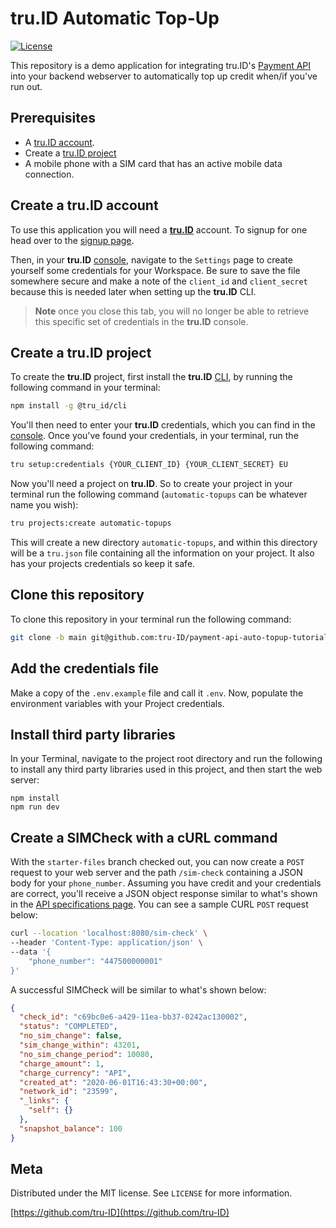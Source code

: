 # tru.ID Automatic Top-Up

[![License][license-image]][license-url]

This repository is a demo application for integrating tru.ID's [Payment API](https://developer.tru.id/docs/reference/utils#tag/payments_v0.2) into your backend webserver to automatically top up credit when/if you've run out.

## Prerequisites

- A [tru.ID account](https://tru.id/).
- Create a [tru.ID project](https://developer.tru.id/console)
- A mobile phone with a SIM card that has an active mobile data connection.

## Create a tru.ID account

To use this application you will need a [**tru.ID**](https://www.tru.id) account. To signup for one head over to the [signup page](https://tru.id/signup).

Then, in your **tru.ID** [console](https://developer.tru.id/console), navigate to the `Settings` page to create yourself some credentials for your Workspace. Be sure to save the file somewhere secure and make a note of the `client_id` and `client_secret` because this is needed later when setting up the **tru.ID** CLI.

> **Note** once you close this tab, you will no longer be able to retrieve this specific set of credentials in the **tru.ID** console.

## Create a tru.ID project

To create the **tru.ID** project, first install the **tru.ID** [CLI](https://github.com/tru-ID/tru-cli), by running the following command in your terminal:

```bash
npm install -g @tru_id/cli
```

You'll then need to enter your **tru.ID** credentials, which you can find in the [console](https://developer.tru.id/console). Once you've found your credentials, in your terminal, run the following command: 

```bash
tru setup:credentials {YOUR_CLIENT_ID} {YOUR_CLIENT_SECRET} EU
```

Now you'll need a project on **tru.ID**. So to create your project in your terminal run the following command (`automatic-topups` can be whatever name you wish):

```bash
tru projects:create automatic-topups
```

This will create a new directory `automatic-topups`, and within this directory will be a `tru.json` file containing all the information on your project. It also has your projects credentials so keep it safe.

## Clone this repository

To clone this repository in your terminal run the following command:

```bash
git clone -b main git@github.com:tru-ID/payment-api-auto-topup-tutorial.git
```

## Add the credentials file

Make a copy of the `.env.example` file and call it `.env`. Now, populate the environment variables with your Project credentials.


## Install third party libraries

In your Terminal, navigate to the project root directory and run the following to install any third party libraries used in this project, and then start the web server:

```
npm install
npm run dev
```

## Create a SIMCheck with a cURL command

With the `starter-files` branch checked out, you can now create a `POST` request to your web server and the path `/sim-check` containing a JSON body for your `phone_number`. Assuming you have credit and your credentials are correct, you'll receive a JSON object response similar to what's shown in the [API specifications page](https://developer.tru.id/docs/reference/products#tag/sim_check_v0.1/operation/create-sim-check). You can see a sample CURL `POST` request below:

```bash
curl --location 'localhost:8080/sim-check' \
--header 'Content-Type: application/json' \
--data '{
    "phone_number": "447500000001"
}'
```

A successful SIMCheck will be similar to what's shown below:

```json
{
  "check_id": "c69bc0e6-a429-11ea-bb37-0242ac130002",
  "status": "COMPLETED",
  "no_sim_change": false,
  "sim_change_within": 43201,
  "no_sim_change_period": 10080,
  "charge_amount": 1,
  "charge_currency": "API",
  "created_at": "2020-06-01T16:43:30+00:00",
  "network_id": "23599",
  "_links": {
    "self": {}
  },
  "snapshot_balance": 100
}
```

## Meta

Distributed under the MIT license. See `LICENSE` for more information.

[https://github.com/tru-ID](https://github.com/tru-ID)

[license-image]: https://img.shields.io/badge/License-MIT-blue.svg
[license-url]: LICENSE